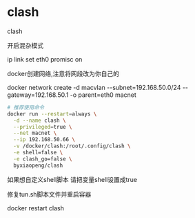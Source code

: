 # clash

clash

开启混杂模式

ip link set eth0 promisc on

docker创建网络,注意将网段改为你自己的

docker network create -d macvlan --subnet=192.168.50.0/24 --gateway=192.168.50.1 -o parent=eth0 macnet
``` sh
# 推荐使用命令
docker run --restart=always \
  -d --name clash \
  --privileged=true \
  --net macnet \
  --ip 192.168.50.66 \
  -v /docker/clash:/root/.config/clash \
  -e shell=false \
  -e clash_go=false \
  byxiaopeng/clash
```
如果想自定义shell脚本 请把变量shell设置成true

修复tun.sh脚本文件并重启容器

docker restart clash
